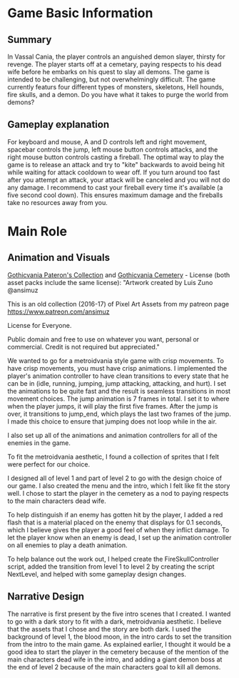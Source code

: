 # Game Basic Information #

## Summary ##

In Vassal Cania, the player controls an anguished demon slayer, thirsty for revenge. The player starts off at a cemetary, paying respects to his dead wife before he embarks on his quest to slay all demons.
The game is intended to be challenging, but not overwhelmingly difficult. The game currently featurs four different types of monsters, skeletons, Hell hounds, fire skulls, and a demon. Do you have what it
takes to purge the world from demons?

## Gameplay explanation ##

For keyboard and mouse, A and D controls left and right movement, spacebar controls the jump, left mouse button controls attacks, and the right mouse button controls casting a fireball.
The optimal way to play the game is to release an attack and try to "kite" backwards to avoid being hit while waiting for attack cooldown to wear off. If you turn around too fast after you
attempt an attack, your attack will be canceled and you will not do any damage. I recommend to cast your fireball every time it's available (a five second cool down). This ensures maximum
damage and the fireballs take no resources away from you.

# Main Role #

## Animation and Visuals

[Gothicvania Pateron's Collection](https://ansimuz.itch.io/gothicvania-patreon-collection) and [Gothicvania Cemetery](https://ansimuz.itch.io/gothicvania-cemetery) - 
License (both asset packs include the same license): 
"Artwork created by Luis Zuno @ansimuz

This is an old collection (2016-17) of Pixel Art Assets from my patreon page https://www.patreon.com/ansimuz

License for Everyone. 

Public domain and free to use on whatever you want, personal or commercial. Credit is not required but appreciated."



We wanted to go for a metroidvania style game with crisp movements. To have crisp movements, you must have crisp animations. I implemented the player's animation controller to have clean transitions
to every state that he can be in (idle, running, jumping, jump attacking, attacking, and hurt). I set the animations to be quite fast and the result is seamless transitions in most movement choices. 
The jump animation is 7 frames in total. I set it to where when the player jumps, it will play the first five frames. After the jump is over, it transitions to jump_end, which plays the last two frames of the jump.
I made this choice to ensure that jumping does not loop while in the air. 

I also set up all of the animations and animation controllers for all of the enemies in the game. 

To fit the metroidvania aesthetic, I found a collection of sprites that I felt were perfect for our choice.

I designed all of level 1 and part of level 2 to go with the design choice of our game. I also created the menu and the intro, which I felt like fit the story well. I chose to start the player in the cemetery
as a nod to paying respects to the main characters dead wife. 

To help distinguish if an enemy has gotten hit by the player, I added a red flash that is a material placed on the enemy that displays for 0.1 seconds, which I believe gives the player a good feel of when they inflict damage.
To let the player know when an enemy is dead, I set up the animation controller on all enemies to play a death animation. 

To help balance out the work out, I helped create the FireSkullController script, added the transition from level 1 to level 2 by creating the script NextLevel, and helped with some gameplay design changes.


## Narrative Design

The narrative is first present by the five intro scenes that I created. I wanted to go with a dark story to fit with a dark, metroidvania aesthetic. I believe that the assets that I chose and the story are both dark.
I used the background of level 1, the blood moon, in the intro cards to set the transition from the intro to the main game. As explained earlier, I thought it would be a good idea to start the player in the cemetery because
of the mention of the main characters dead wife in the intro, and adding a giant demon boss at the end of level 2 because of the main characters goal to kill all demons.
